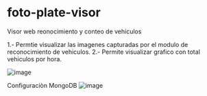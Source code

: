 # foto-plate-visor
Visor web reonocimiento y conteo de vehiculos

1.- Permtie visualizar las imagenes capturadas por el modulo de reconocimiento de vehiculos.
2.- Permite visualizar grafico con total vehiculos por hora.

![image](https://github.com/user-attachments/assets/862139ad-e256-466a-9a32-64f3aa4bb804)


Configuraciòn MongoDB
![image](https://github.com/user-attachments/assets/f1ee4637-a657-4015-ab48-7a056a06acef)

